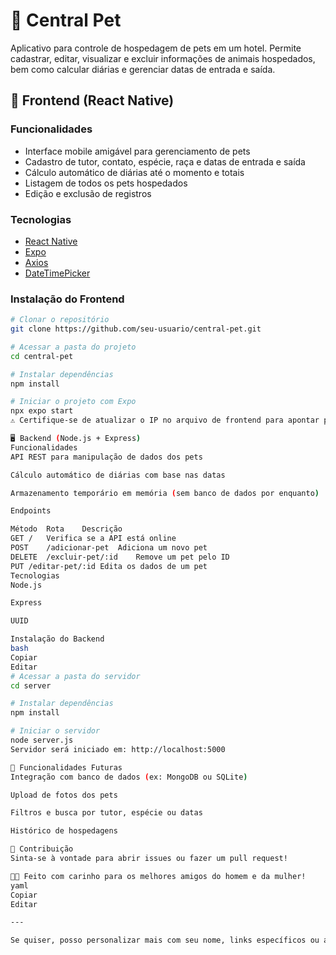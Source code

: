 # 🐾 Central Pet

Aplicativo para controle de hospedagem de pets em um hotel. Permite cadastrar, editar, visualizar e excluir informações de animais hospedados, bem como calcular diárias e gerenciar datas de entrada e saída.

## 📱 Frontend (React Native)

### Funcionalidades
- Interface mobile amigável para gerenciamento de pets
- Cadastro de tutor, contato, espécie, raça e datas de entrada e saída
- Cálculo automático de diárias até o momento e totais
- Listagem de todos os pets hospedados
- Edição e exclusão de registros

### Tecnologias
- [React Native](https://reactnative.dev/)
- [Expo](https://expo.dev/)
- [Axios](https://axios-http.com/)
- [DateTimePicker](https://github.com/react-native-datetimepicker/datetimepicker)

### Instalação do Frontend

```bash
# Clonar o repositório
git clone https://github.com/seu-usuario/central-pet.git

# Acessar a pasta do projeto
cd central-pet

# Instalar dependências
npm install

# Iniciar o projeto com Expo
npx expo start
⚠️ Certifique-se de atualizar o IP no arquivo de frontend para apontar para o servidor backend da sua máquina.

🖥️ Backend (Node.js + Express)
Funcionalidades
API REST para manipulação de dados dos pets

Cálculo automático de diárias com base nas datas

Armazenamento temporário em memória (sem banco de dados por enquanto)

Endpoints

Método	Rota	Descrição
GET	/	Verifica se a API está online
POST	/adicionar-pet	Adiciona um novo pet
DELETE	/excluir-pet/:id	Remove um pet pelo ID
PUT	/editar-pet/:id	Edita os dados de um pet
Tecnologias
Node.js

Express

UUID

Instalação do Backend
bash
Copiar
Editar
# Acessar a pasta do servidor
cd server

# Instalar dependências
npm install

# Iniciar o servidor
node server.js
Servidor será iniciado em: http://localhost:5000

🚀 Funcionalidades Futuras
Integração com banco de dados (ex: MongoDB ou SQLite)

Upload de fotos dos pets

Filtros e busca por tutor, espécie ou datas

Histórico de hospedagens

🤝 Contribuição
Sinta-se à vontade para abrir issues ou fazer um pull request!

🐶🐱 Feito com carinho para os melhores amigos do homem e da mulher!
yaml
Copiar
Editar

---

Se quiser, posso personalizar mais com seu nome, links específicos ou adicionar instruções de build para Android/iOS. É só avisar!








